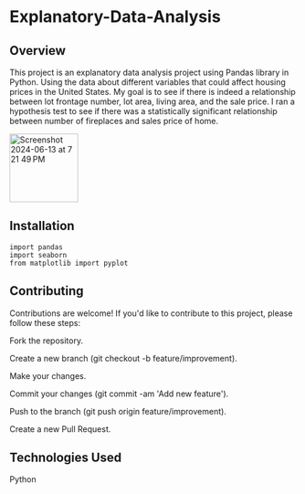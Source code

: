 # Explanatory-Data-Analysis

## Overview

This project is an explanatory data analysis project using Pandas library in Python. Using the data about different variables
that could affect housing prices in the United States. My goal is to see if there is indeed a relationship between lot frontage number, lot area,
living area, and the sale price. I ran a hypothesis test to see if there was a statistically significant relationship between number of fireplaces and sales price of home. 

<img width="120" alt="Screenshot 2024-06-13 at 7 21 49 PM" src="https://github.com/rp37458/Explanatory-Data-Analysis/assets/147536351/4128a3d5-e904-4278-8ebb-302e90fee16a">




## Installation

```
import pandas
import seaborn
from matplotlib import pyplot
```

## Contributing

Contributions are welcome! If you'd like to contribute to this project, please follow these steps:

Fork the repository.

Create a new branch (git checkout -b feature/improvement).

Make your changes.

Commit your changes (git commit -am 'Add new feature').

Push to the branch (git push origin feature/improvement).

Create a new Pull Request.


## Technologies Used

Python
